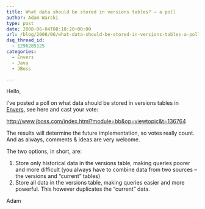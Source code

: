 ```yaml
---
title: What data should be stored in versions tables? – a poll
author: Adam Warski
type: post
date: 2008-06-04T08:10:28+00:00
url: /blog/2008/06/what-data-should-be-stored-in-versions-tables-a-poll/
dsq_thread_id:
  - 1296285125
categories:
  - Envers
  - Java
  - JBoss

---
```

Hello,

I&#8217;ve posted a poll on what data should be stored in versions tables in [Envers][1], see here and cast your vote:

<http://www.jboss.com/index.html?module=bb&op=viewtopic&t=136764>

The results will determine the future implementation, so votes really count. And as always, comments & ideas are very welcome.

The two options, in short, are:

  1. Store only historical data in the versions table, making queries poorer and more difficult (you always have to combine data from two sources &#8211; the versions and &#8220;current&#8221; tables)
  2. Store all data in the versions table, making queries easier and more powerful. This however duplicates the &#8220;current&#8221; data.

Adam

 [1]: http://www.jboss.org/envers
